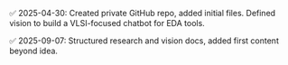 ✅ 2025-04-30: Created private GitHub repo, added initial files. Defined vision to build a VLSI-focused chatbot for EDA tools.

✅ 2025-09-07: Structured research and vision docs, added first content beyond idea.
